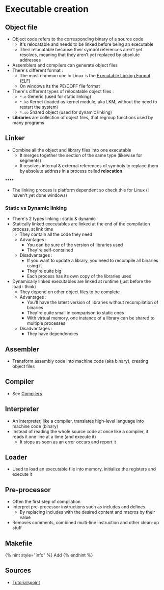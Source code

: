 # Executable creation

## Object file

* Object code refers to the corresponding binary of a source code
  * It's relocatable and needs to be linked before being an executable
  * Their relocatable because their symbol references aren't yet resolves, meaning that they aren't yet replaced by absolute addresses
* Assemblers and compilers can generate object files
* There's different format :
  * The most common one in Linux is the [Executable Linking Format \(ELF\)](https://zcugni.gitbook.io/notes/languages/general-concepts/elf-files)
  * On windows its the PE/COFF file format
* There's different types of relocatable object files :
  * `*.o` Generic \(used for static linking\)
  * `*.ko` Kernel \(loaded as kernel module, aka LKM, without the need to restart the system\)
  * `*.so` Shared object \(used for dynamic linking\)
* **Libraries** are collection of object files, that regroup functions used by many programs

## Linker

* Combine all the object and library files into one executable
  * It merges together the section of the same type \(likewise for segments\)
  * It resolves internal & external references of symbols to replace them by absolute address in a process called **relocation**

\*\*\*\*

* The linking process is platform dependent so check this for Linux \(i haven't yet done windows\)

### Static vs Dynamic linking

* There's 2 types linking :  static &  dynamic
* Statically linked executables are linked at the end of the compilation process, at link time
  * They contain all the code they need
  * Advantages :
    * You can be sure of the version of libraries used
    * They're self-contained
  * Disadvantages :
    * If you want to update a library, you need to recompile all binaries using it
    * They're quite big
    * Each process has its own copy of the libraries used
* Dynamically linked executables are linked at runtime \(just before the load i think\)
  * They depend on other object files to be complete
  * Advantages :
    * You'll have the latest version of libraries without recompilation of binaries
    * They're quite small in comparison to static ones
    * With virtual memory, one instance of a library can be shared to multiple processes
  * Disadvantages :
    * They have dependencies

## Assembler

* Transform assembly code into machine code \(aka binary\), creating object files

## Compiler

* See [Compilers](https://zcugni.gitbook.io/notes/languages/compilers)

## Interpreter

* An interpreter, like a compiler, translates high-level language into machine code \(binary\)
* Instead of reading the whole source code at once like a compiler, it reads it one line at a time \(and execute it\)
  * It stops as soon as an error occurs and report it

## Loader

* Used to load an executable file into memory, initialize the registers and execute it

## Pre-processor

* Often the first step of compilation
* Interpret pre-processor instructions such as includes and defines
  * By replacing includes with the desired content and macros by their value
* Removes comments, combined multi-line instruction and other clean-up stuff

## Makefile

{% hint style="info" %}
Add
{% endhint %}

## Sources

* [Tutorialspoint](https://www.tutorialspoint.com/compiler_design/index.htm)

